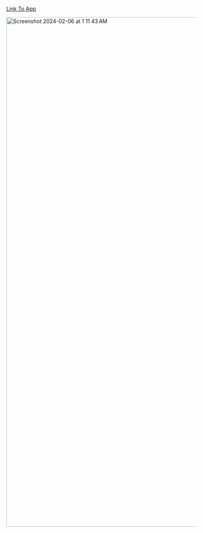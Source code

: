 <a href="https://worldweather30.netlify.app/" target="_blank">Link To App</a>

<img width="1346" alt="Screenshot 2024-02-06 at 1 11 43 AM" src="https://github.com/stavan30/weather-react/assets/50004356/715fb5d2-df8e-45e4-bfbc-38b311a387d7">
